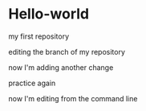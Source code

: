 # Hello-world
my first repository


editing the branch of my repository


now I'm adding another change


practice again

now I'm editing from the command line

